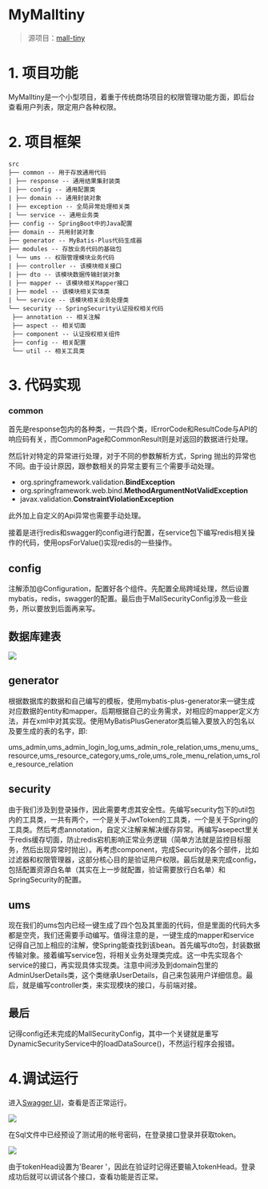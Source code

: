 # MyMalltiny
> 源项目：[mall-tiny](https://github.com/macrozheng/mall-tiny)

# 1. 项目功能

MyMalltiny是一个小型项目，着重于传统商场项目的权限管理功能方面，即后台查看用户列表，限定用户各种权限。

# 2. 项目框架

```
src
├── common -- 用于存放通用代码
| ├── response -- 通用结果集封装类
| ├── config -- 通用配置类
| ├── domain -- 通用封装对象
| ├── exception -- 全局异常处理相关类
| └── service -- 通用业务类
├── config -- SpringBoot中的Java配置
├── domain -- 共用封装对象
├── generator -- MyBatis-Plus代码生成器
├── modules -- 存放业务代码的基础包
| └── ums -- 权限管理模块业务代码
| ├── controller -- 该模块相关接口
| ├── dto -- 该模块数据传输封装对象
| ├── mapper -- 该模块相关Mapper接口
| ├── model -- 该模块相关实体类
| └── service -- 该模块相关业务处理类
└── security -- SpringSecurity认证授权相关代码
 ├── annotation -- 相关注解
 ├── aspect -- 相关切面
 ├── component -- 认证授权相关组件
 ├── config -- 相关配置
 └── util -- 相关工具类
```

# 3. 代码实现

### common

首先是response包内的各种类，一共四个类，IErrorCode和ResultCode与API的响应码有关，而CommonPage和CommonResult则是对返回的数据进行处理。

然后针对特定的异常进行处理，对于不同的参数解析方式，Spring 抛出的异常也不同。由于设计原因，跟参数相关的异常主要有三个需要手动处理。

- org.springframework.validation.**BindException**
- org.springframework.web.bind.**MethodArgumentNotValidException**
- javax.validation.**ConstraintViolationException**

此外加上自定义的Api异常也需要手动处理。

接着是进行redis和swagger的config进行配置，在service包下编写redis相关操作的代码，使用opsForValue()实现redis的一些操作。

## config

注解添加@Configuration，配置好各个组件。先配置全局跨域处理，然后设置mybatis，redis，swagger的配置。最后由于MallSecurityConfig涉及一些业务，所以要放到后面再来写。

## 数据库建表

![](https://camo.githubusercontent.com/9dd4659f40b9d5e48d6528464db60677c23b0382274e6007231a6790ac4cdc16/687474703a2f2f696d672e6d6163726f7a68656e672e636f6d2f6d616c6c2f70726f6a6563742f6d616c6c5f74696e795f73746172745f30312e706e67)

## generator

根据数据库的数据和自己编写的模板，使用mybatis-plus-generator来一键生成对应数据的entity和mapper。后期根据自己的业务需求，对相应的mapper定义方法，并在xml中对其实现。使用MyBatisPlusGenerator类后输入要放入的包名以及要生成的表的名字，即:

ums_admin,ums_admin_login_log,ums_admin_role_relation,ums_menu,ums_resource,ums_resource_category,ums_role,ums_role_menu_relation,ums_role_resource_relation

## security

由于我们涉及到登录操作，因此需要考虑其安全性。先编写security包下的util包内的工具类，一共有两个，一个是关于JwtToken的工具类，一个是关于Spring的工具类。然后考虑annotation，自定义注解来解决缓存异常。再编写asepect里关于redis缓存切面，防止redis宕机影响正常业务逻辑（简单方法就是监控目标服务，然后出现异常时抛出）。再考虑component，完成Security的各个部件，比如过滤器和权限管理器，这部分核心目的是验证用户权限。最后就是来完成config，包括配置资源白名单（其实在上一步就配置，验证需要放行白名单）和SpringSecurity的配置。

## ums

现在我们的ums包内已经一键生成了四个包及其里面的代码，但是里面的代码大多都是空壳，我们还需要手动编写。值得注意的是，一键生成的mapper和service记得自己加上相应的注解，使Spring能查找到该bean。首先编写dto包，封装数据传输对象。接着编写service包，将相关业务处理类完成。这一中先实现各个service的接口，再实现具体实现类。注意中间涉及到domain包里的AdminUserDetails类，这个类继承UserDetails，自己来包装用户详细信息。最后，就是编写controller类，来实现模块的接口，与前端对接。

## 最后

记得config还未完成的MallSecurityConfig，其中一个关键就是重写DynamicSecurityService中的loadDataSource()，不然运行程序会报错。

# 4.调试运行

进入[Swagger UI](http://localhost:8080/swagger-ui)，查看是否正常运行。

![](https://yeyu-1313730906.cos.ap-guangzhou.myqcloud.com/PicGo/20230501145026.png)

在Sql文件中已经预设了测试用的帐号密码，在登录接口登录并获取token。

![](https://yeyu-1313730906.cos.ap-guangzhou.myqcloud.com/PicGo/20230501145317.png)

由于tokenHead设置为'Bearer '，因此在验证时记得还要输入tokenHead。登录成功后就可以调试各个接口，查看功能是否正常。
